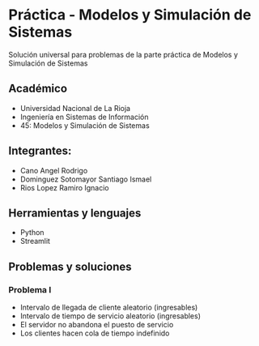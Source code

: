 # Práctica - Modelos y Simulación de Sistemas

Solución universal para problemas de la parte práctica de Modelos y Simulación de Sistemas

## Académico

- Universidad Nacional de La Rioja
- Ingeniería en Sistemas de Información
- 45: Modelos y Simulación de Sistemas

## Integrantes: 

- Cano Angel Rodrigo
- Dominguez Sotomayor Santiago Ismael
- Rios Lopez Ramiro Ignacio

## Herramientas y lenguajes

- Python
- Streamlit

## Problemas y soluciones
### Problema I
- Intervalo de llegada de cliente aleatorio (ingresables)
- Intervalo de tiempo de servicio aleatorio (ingresables)
- El servidor no abandona el puesto de servicio
- Los clientes hacen cola de tiempo indefinido
